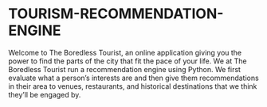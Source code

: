 # TOURISM-RECOMMENDATION-ENGINE
Welcome to The Boredless Tourist, an online application giving you the power to find the parts of the city that fit the pace of your life.
We at The Boredless Tourist run a recommendation engine using Python. 
We first evaluate what a person’s interests are and then give them recommendations in their area to venues, restaurants, and historical destinations that 
we think they’ll be engaged by.

